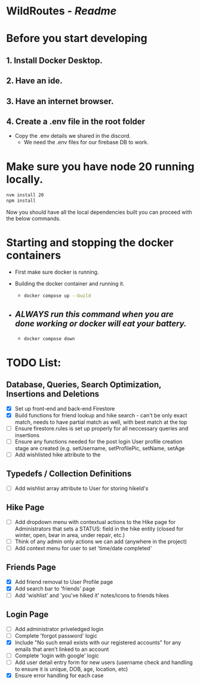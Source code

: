 # WildRoutes - _Readme_

# Before you start developing

## 1. Install Docker Desktop.

## 2. Have an ide.

## 3. Have an internet browser.

## 4. Create a .env file in the root folder

- Copy the .env details we shared in the discord.
  - We need the .env files for our firebase DB to work.

# Make sure you have node 20 running locally.

```bash
nvm install 20
npm install
```

Now you should have all the local dependencies built you can proceed with the below commands.

# Starting and stopping the docker containers

- First make sure docker is running.
- Building the docker container and running it.

  - ```bash
    docker compose up --build
    ```

- ## _ALWAYS run this command when you are done working or docker will eat your battery._

  - ```bash
    docker compose down
    ```


# TODO List:

## Database, Queries, Search Optimization, Insertions and Deletions
- [X] Set up front-end and back-end Firestore
- [X] Build functions for friend lookup and hike search - can't be only exact match, needs to have partial match as well, with best match at the top
- [ ] Ensure firestore.rules is set up properly for all neccessary queries and insertions
- [ ] Ensure any functions needed for the post login User profile creation stage are created (e.g. setUsername, setProfilePic, setName, setAge
- [ ] Add wishlisted hike attribute to the

## Typedefs / Collection Definitions
- [ ] Add wishlist array attribute to User for storing hikeId's

## Hike Page
- [ ] Add dropdown menu with contextual actions to the Hike page for Administrators that sets a STATUS: field in the hike entity (closed for winter, open, bear in area, under repair, etc.)
- [ ] Think of any admin only actions we can add (anywhere in the project)
- [ ] Add context menu for user to set 'time/date completed'

## Friends Page
- [X] Add friend removal to User Profile page
- [X] Add search bar to 'friends' page
- [ ] Add 'wishlist' and 'you've hiked it' notes/icons to friends hikes

## Login Page
- [ ] Add administrator priveledged login
- [ ] Complete 'forgot password' logic
- [X] Include "No such email exists with our registered accounts" for any emails that aren't linked to an account
- [ ] Complete 'login with google' logic
- [ ] Add user detail entry form for new users (username check and handling to ensure it is unique, DOB, age, location, etc)
- [X] Ensure error handling for each case
